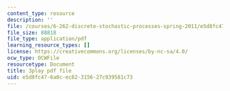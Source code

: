 ```yaml
---
content_type: resource
description: ''
file: /courses/6-262-discrete-stochastic-processes-spring-2011/e5d8fc476a0cec82315627c939581c73_d4xfax4_Iww.pdf
file_size: 88818
file_type: application/pdf
learning_resource_types: []
license: https://creativecommons.org/licenses/by-nc-sa/4.0/
ocw_type: OCWFile
resourcetype: Document
title: 3play pdf file
uid: e5d8fc47-6a0c-ec82-3156-27c939581c73
---
```

